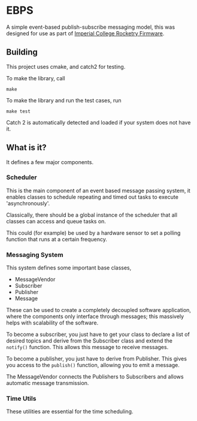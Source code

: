 # EBPS
A simple event-based publish-subscribe messaging model, this was designed for use as part of [Imperial College Rocketry Firmware](https://github.com/icl-rocketry/Ricardo-PickleRick).

## Building

This project uses cmake, and catch2 for testing.

To make the library, call
```
make
```

To make the library and run the test cases, run 
```
make test
```

Catch 2 is automatically detected and loaded if your system does not have it.

## What is it?

It defines a few major components.

### Scheduler

This is the main component of an event based message passing system, it enables classes to schedule repeating and timed out tasks to execute 'asynchronously'.

Classically, there should be a global instance of the scheduler that all classes can access and queue tasks on.

This could (for example) be used by a hardware sensor to set a polling function that runs at a certain frequency.

### Messaging System

This system defines some important base classes,
- MessageVendor
- Subscriber
- Publisher
- Message

These can be used to create a completely decoupled software application, where the components only interface through messages; this massively helps with scalability of the software.

To become a subscriber, you just have to get your class to declare a list of desired topics and derive from the Subscriber class and extend the ```notify()``` function. This allows this message to receive messages.

To become a publisher, you just have to derive from Publisher. This gives you access to the ```publish()``` function, allowing you to emit a message.

The MessageVendor connects the Publishers to Subscribers and allows automatic message transmission.

### Time Utils

These utilities are essential for the time scheduling.